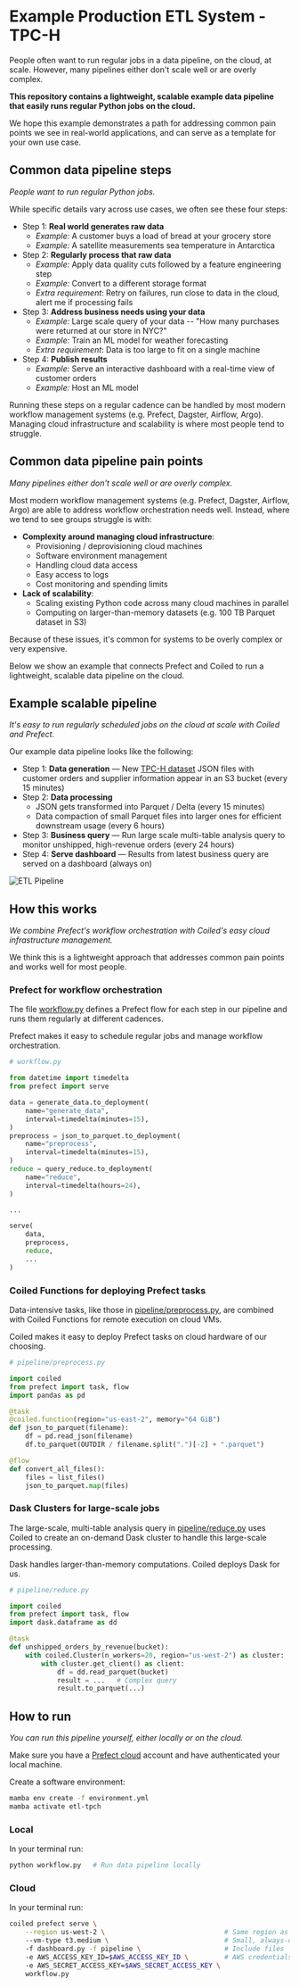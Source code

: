 # Example Production ETL System - TPC-H

People often want to run regular jobs in a data pipeline, on the cloud, at scale. However, many pipelines either don't scale well or are overly complex.

**This repository contains a lightweight, scalable example data pipeline that easily runs regular Python jobs on the cloud.**

We hope this example demonstrates a path for addressing common pain points we see in real-world applications, and can serve as a template for your own use case.

## Common data pipeline steps

_People want to run regular Python jobs._

While specific details vary across use cases, we often see these four steps:

- Step 1: **Real world generates raw data**
    - _Example:_ A customer buys a load of bread at your grocery store
    - _Example:_ A satellite measurements sea temperature in Antarctica
- Step 2: **Regularly process that raw data**
    - _Example:_ Apply data quality cuts followed by a feature engineering step
    - _Example:_ Convert to a different storage format
    - _Extra requirement_: Retry on failures, run close to data in the cloud, alert me if processing fails
- Step 3: **Address business needs using your data**
    - _Example:_ Large scale query of your data -- "How many purchases were returned at our store in NYC?"
    - _Example:_ Train an ML model for weather forecasting
    - _Extra requirement_: Data is too large to fit on a single machine
- Step 4: **Publish results**
    - _Example:_ Serve an interactive dashboard with a real-time view of customer orders
    - _Example:_ Host an ML model

Running these steps on a regular cadence can be handled by most modern workflow management systems (e.g. Prefect, Dagster, Airflow, Argo). Managing cloud infrastructure and scalability is where most people tend to struggle.


## Common data pipeline pain points

_Many pipelines either don't scale well or are overly complex._

Most modern workflow management systems (e.g. Prefect, Dagster, Airflow, Argo) are able to address workflow orchestration needs well. Instead, where we tend to see groups struggle is with:

- **Complexity around managing cloud infrastructure**:
    - Provisioning / deprovisioning cloud machines
    - Software environment management
    - Handling cloud data access
    - Easy access to logs
    - Cost monitoring and spending limits
- **Lack of scalability**:
    - Scaling existing Python code across many cloud machines in parallel
    - Computing on larger-than-memory datasets (e.g. 100 TB Parquet dataset in S3)

Because of these issues, it's common for systems to be overly complex or very expensive.

Below we show an example that connects Prefect and Coiled to run a lightweight, scalable data pipeline on the cloud.


## Example scalable pipeline

_It's easy to run regularly scheduled jobs on the cloud at scale with Coiled and Prefect._

Our example data pipeline looks like the following:

- Step 1: **Data generation** &mdash; New [TPC-H dataset](https://www.tpc.org/tpch/) JSON files with customer orders and supplier information appear in an S3 bucket (every 15 minutes)
- Step 2: **Data processing**
    - JSON gets transformed into Parquet / Delta (every 15 minutes)
    - Data compaction of small Parquet files into larger ones for efficient downstream usage (every 6 hours)
- Step 3: **Business query** &mdash; Run large scale multi-table analysis query to monitor unshipped, high-revenue orders (every 24 hours)
- Step 4: **Serve dashboard** &mdash; Results from latest business query are served on a dashboard (always on)

![ETL Pipeline](images/excalidraw.png)

## How this works

_We combine Prefect's workflow orchestration with Coiled's easy cloud infrastructure management._

We think this is a lightweight approach that addresses common pain points and works well for most people.

### Prefect for workflow orchestration

The file [workflow.py](workflow.py) defines a Prefect flow for each step in our pipeline and runs them regularly at different cadences.

Prefect makes it easy to schedule regular jobs and manage workflow orchestration.

```python
# workflow.py

from datetime import timedelta
from prefect import serve

data = generate_data.to_deployment(
    name="generate_data",
    interval=timedelta(minutes=15),
)
preprocess = json_to_parquet.to_deployment(
    name="preprocess",
    interval=timedelta(minutes=15),
)
reduce = query_reduce.to_deployment(
    name="reduce",
    interval=timedelta(hours=24),
)

...

serve(
    data,
    preprocess,
    reduce,
    ...
)
```

### Coiled Functions for deploying Prefect tasks

Data-intensive tasks, like those in [pipeline/preprocess.py](pipeline/preprocess.py), are combined with Coiled Functions for remote execution on cloud VMs.

Coiled makes it easy to deploy Prefect tasks on cloud hardware of our choosing.

```python
# pipeline/preprocess.py

import coiled
from prefect import task, flow
import pandas as pd

@task
@coiled.function(region="us-east-2", memory="64 GiB")
def json_to_parquet(filename):
    df = pd.read_json(filename)
    df.to_parquet(OUTDIR / filename.split(".")[-2] + ".parquet")

@flow
def convert_all_files():
    files = list_files()
    json_to_parquet.map(files)
```

### Dask Clusters for large-scale jobs

The large-scale, multi-table analysis query in [pipeline/reduce.py](pipeline/reduce.py) uses Coiled to create an on-demand Dask cluster to handle this large-scale processing.

Dask handles larger-than-memory computations. Coiled deploys Dask for us.

```python
# pipeline/reduce.py

import coiled
from prefect import task, flow
import dask.dataframe as dd

@task
def unshipped_orders_by_revenue(bucket):
    with coiled.Cluster(n_workers=20, region="us-west-2") as cluster:
        with cluster.get_client() as client:
            df = dd.read_parquet(bucket)
            result = ...   # Complex query
            result.to_parquet(...)
```

## How to run

_You can run this pipeline yourself, either locally or on the cloud._

Make sure you have a [Prefect cloud](https://www.prefect.io/cloud) account and have authenticated your local machine.

Create a software environment:

```bash
mamba env create -f environment.yml
mamba activate etl-tpch
```

### Local

In your terminal run:

```bash
python workflow.py   # Run data pipeline locally
```

### Cloud

In your terminal run:

```bash
coiled prefect serve \
    --region us-west-2 \                              # Same region as data
    --vm-type t3.medium \                             # Small, always-on VM
    -f dashboard.py -f pipeline \                     # Include files
    -e AWS_ACCESS_KEY_ID=$AWS_ACCESS_KEY_ID \         # AWS credentials
    -e AWS_SECRET_ACCESS_KEY=$AWS_SECRET_ACCESS_KEY \
    workflow.py
```
    
